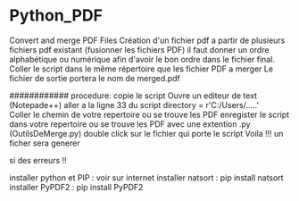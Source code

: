 # Python_PDF
Convert and merge PDF Files
Création d'un fichier pdf a partir de plusieurs fichiers pdf existant (fusionner les fichiers PDF)
il faut donner un ordre alphabétique ou numérique afin d'avoir le bon ordre dans le fichier final.
Coller le script dans le même répertoire que les fichier PDF a merger
Le fichier de sortie portera le nom de merged.pdf

############ procedure: 
copie le script 
Ouvre un editeur de text (Notepade++)
aller a la ligne 33 du script             directory = r'C:/Users/.....'  
Coller le chemin de votre repertoire ou se trouve les PDF
enregister le script dans votre repertoire ou se trouve les PDF avec une extention .py (OutilsDeMerge.py)
double click sur le fichier qui porte le script 
Voila !!!  un ficher sera generer 

si des erreurs !! 

installer python et PIP : voir sur internet 
installer natsort  : pip install natsort
installer PyPDF2 : pip install PyPDF2

